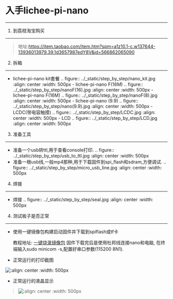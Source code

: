 入手lichee-pi-nano
==================

* * * * *

1. 到荔枝淘宝购买
-----------------

> 地址:<https://item.taobao.com/item.htm?spm=a1z10.1-c.w137644-13936013979.39.1d3657987edY8V&id=566862065090>

2. 拆箱
-------

- lichee-pi-nano kit套餐 .. figure::
../\_static/step\_by\_step/nano\_kit.jpg :align: center :width: 500px -
lichee-pi-nano F(16M) .. figure::
../\_static/step\_by\_step/nanoF(16).jpg :align: center :width: 500px -
lichee-pi-nano F(16M) .. figure::
../\_static/step\_by\_step/nanoF(8).jpg :align: center :width: 500px -
lichee-pi-nano (9.9) .. figure::
../\_static/step\_by\_step/nano(9.9).jpg :align: center :width: 500px -
LCDC(带电容触摸) .. figure:: ../\_static/step\_by\_step/LCDC.jpg :align:
center :width: 500px - LCD .. figure::
../\_static/step\_by\_step/LCD.jpg :align: center :width: 500px

3. 准备工具
-----------

- 准备一个usb转ttl,用于查看console打印. .. figure::
../\_static/step\_by\_step/usb\_to\_ttl.jpg :align: center :width: 500px
- 准备一根usb线,一般mp4那种,用于下载固件到spi\_flash和sdram,方便调试. ..
figure:: ../\_static/step\_by\_step/micro\_usb\_line.jpg :align: center
:width: 500px

4. 焊接
-------

- 焊接 .. figure:: ../\_static/step\_by\_step/seal.jpg :align: center
:width: 500px

4. 测试板子是否正常
-------------------

-   使用一键镜像包构建启动固件并下载到spiflash或tf卡

    教程地址:
    [一键烧录镜像包](http://nano.lichee.pro/build_sys/onekey.html)
    固件下载完后是使用杜邦线连接nano和电脑, 在终端输入sudo minicom
    -s,配置好串口参数(115200 8N1).

-   正常运行的打印截图

![:align: center :width:
500px](../_static/step_by_step/console_run_is_ok.png)

-   正常运行的液晶显示

> ![:align: center :width:
> 500px](../_static/step_by_step/lcd_run_is_ok.jpg)
